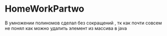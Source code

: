 # HomeWorkPartwo
В умножении полиномов сделал без сокращений , тк как почти совсем не понял как можно удалить элемент из массива в java 
